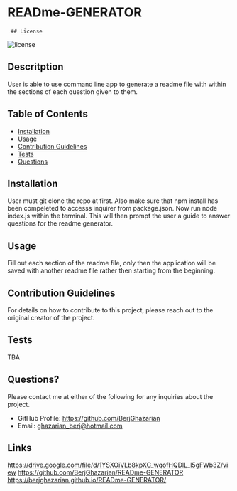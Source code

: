 # READme-GENERATOR

     ## License
  
  ![license](https://img.shields.io/static/v1?label=license&message=MIT&color=success)

  ## Descritption
  User is able to use command line app to generate a readme file with within the sections of each question given to them.

  ## Table of Contents
  
  * [Installation](#installation)
  * [Usage](#usage)
  * [Contribution Guidelines](#contribution-guidelines)
  * [Tests](#tests)
  * [Questions](#questions)
  
  ## Installation
  
  User must git clone the repo at first. Also make sure that npm install has been compeleted to accesss inquirer from package.json.
  Now run node index.js within the terminal. This will then prompt the user a guide to answer questions for the readme generator.
  
  ## Usage
  
  Fill out each section of the readme file, only then the application will be saved with another readme file rather then starting from the beginning.
  
  ## Contribution Guidelines
  
  For details on how to contribute to this project, please reach out to the original creator of the project. 
  
  ## Tests
  
 TBA
  
  ## Questions?
  
  Please contact me at either of the following for any inquiries about the project.
  * GitHub Profile: https://github.com/BerjGhazarian
  * Email: ghazarian_berj@hotmail.com 

  ## Links
  https://drive.google.com/file/d/1YSXOiVLb8kpXC_wqofHQDlL_l5gFWb3Z/view
  https://github.com/BerjGhazarian/READme-GENERATOR
  https://berjghazarian.github.io/READme-GENERATOR/

